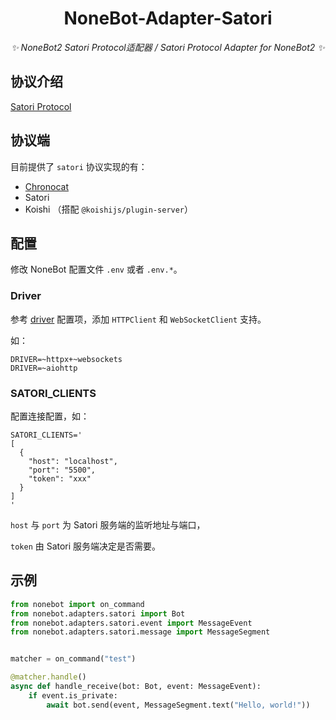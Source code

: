<div align="center">

# NoneBot-Adapter-Satori

_✨ NoneBot2 Satori Protocol适配器 / Satori Protocol Adapter for NoneBot2 ✨_

</div>

## 协议介绍

[Satori Protocol](https://satori.js.org/zh-CN/)

## 协议端

目前提供了 `satori` 协议实现的有：
- [Chronocat](https://chronocat.vercel.app)
- Satori
- Koishi （搭配 `@koishijs/plugin-server`）

## 配置

修改 NoneBot 配置文件 `.env` 或者 `.env.*`。

### Driver

参考 [driver](https://nonebot.dev/docs/appendices/config#driver) 配置项，添加 `HTTPClient` 和 `WebSocketClient` 支持。

如：

```dotenv
DRIVER=~httpx+~websockets
DRIVER=~aiohttp
```

### SATORI_CLIENTS

配置连接配置，如：

```dotenv
SATORI_CLIENTS='
[
  {
    "host": "localhost",
    "port": "5500",
    "token": "xxx"
  }
]
'
```

`host` 与 `port` 为 Satori 服务端的监听地址与端口，

`token` 由 Satori 服务端决定是否需要。


## 示例

```python
from nonebot import on_command
from nonebot.adapters.satori import Bot
from nonebot.adapters.satori.event import MessageEvent
from nonebot.adapters.satori.message import MessageSegment


matcher = on_command("test")

@matcher.handle()
async def handle_receive(bot: Bot, event: MessageEvent):
    if event.is_private:
        await bot.send(event, MessageSegment.text("Hello, world!"))
```
